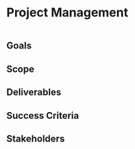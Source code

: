 # Project Management
```toc
```



## Goals

## Scope

## Deliverables

## Success Criteria

## Stakeholders

## 